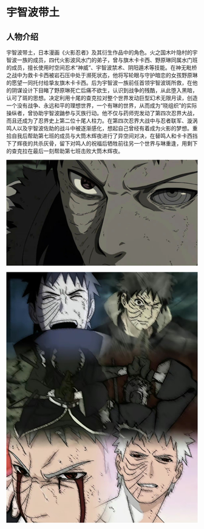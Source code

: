 # 宇智波带土

## 人物介绍

宇智波带土，日本漫画《火影忍者》及其衍生作品中的角色。火之国木叶隐村的宇智波一族的成员，四代火影波风水门的弟子，曾与旗木卡卡西、野原琳同属水门班的成员，擅长使用时空间忍术“神威”、宇智波禁术、阴阳遁术等技能。在神无毗桥之战中为救卡卡西被岩石压中处于濒死状态，他将写轮眼与守护暗恋的女孩野原琳的愿望一同托付给挚友旗木卡卡西。后为宇智波一族前任首领宇智波斑所救，在他的阴谋设计下目睹了野原琳死亡后痛不欲生，认识到战争的残酷，从此堕入黑暗，认可了斑的思想。决定利用十尾的查克拉对整个世界发动巨型幻术无限月读，创造一个没有战争、永远和平的理想世界，一个有琳的世界，从而成为“晓组织”的实际操纵者，曾协助宇智波鼬参与灭族行动。他不仅与药师兜发动了第四次忍界大战，而且还成为了忍界史上第二位十尾人柱力。在第四次忍界大战中与忍者联军、漩涡鸣人以及宇智波佐助的战斗中被逐渐感化，想起自己曾经有着成为火影的梦想。重拾自我后帮助第七班的成员与大筒木辉夜进行了异空间对决，在替鸣人和卡卡西挡下了辉夜的共杀灰骨，留下对鸣人的祝福后牺牲前往另一个世界与琳重逢，用剩下的查克拉在最后一刻帮助第七班击败大筒木辉夜。



![](Screenshot_2023-11-25-22-18-55-15_2332cb9b27b851b.jpg)

![](Screenshot_2023-11-25-22-21-19-17_2332cb9b27b851b.jpg)
